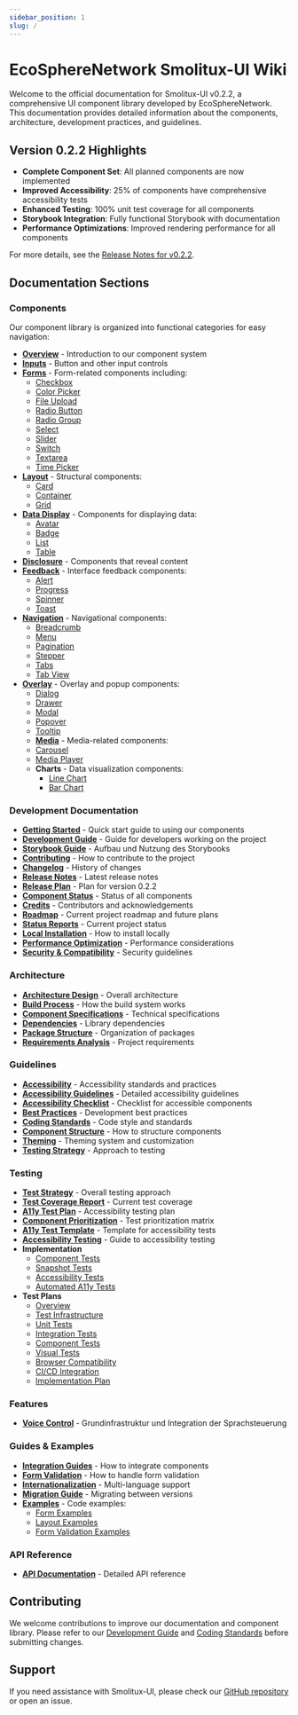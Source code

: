 ```yaml
---
sidebar_position: 1
slug: /
---
```


# EcoSphereNetwork Smolitux-UI Wiki

Welcome to the official documentation for Smolitux-UI v0.2.2, a comprehensive UI component library developed by EcoSphereNetwork. This documentation provides detailed information about the components, architecture, development practices, and guidelines.

## Version 0.2.2 Highlights

- **Complete Component Set**: All planned components are now implemented
- **Improved Accessibility**: 25% of components have comprehensive accessibility tests
- **Enhanced Testing**: 100% unit test coverage for all components
- **Storybook Integration**: Fully functional Storybook with documentation
- **Performance Optimizations**: Improved rendering performance for all components

For more details, see the [Release Notes for v0.2.2](development/releases/v0.2.2.md).

## Documentation Sections

### Components

Our component library is organized into functional categories for easy navigation:

- **[Overview](components/overview.md)** - Introduction to our component system
- **[Inputs](components/inputs/Button.md)** - Button and other input controls
- **[Forms](components/forms/form-control.md)** - Form-related components including:
  - [Checkbox](components/forms/checkbox.md)
  - [Color Picker](components/forms/colorpicker.md)
  - [File Upload](components/forms/fileupload.md)
  - [Radio Button](components/forms/radio.md)
  - [Radio Group](components/forms/radiogroup.md)
  - [Select](components/forms/select.md)
  - [Slider](components/forms/slider.md)
  - [Switch](components/forms/switch.md)
  - [Textarea](components/forms/textarea.md)
  - [Time Picker](components/forms/timepicker.md)
- **[Layout](components/layout/card.md)** - Structural components:
  - [Card](components/layout/card.md)
  - [Container](components/layout/container.md)
  - [Grid](components/layout/grid.md)
- **[Data Display](components/data-display/table.md)** - Components for displaying data:
  - [Avatar](components/data-display/avatar.md)
  - [Badge](components/data-display/badge.md)
  - [List](components/data-display/list.md)
  - [Table](components/data-display/table.md)
- **[Disclosure](components/disclosure/accordion.md)** - Components that reveal content
- **[Feedback](components/feedback/alert.md)** - Interface feedback components:
  - [Alert](components/feedback/alert.md)
  - [Progress](components/feedback/progress.md)
  - [Spinner](components/feedback/spinner.md)
  - [Toast](components/feedback/toast.md)
- **[Navigation](components/navigation/menu.md)** - Navigational components:
  - [Breadcrumb](components/navigation/breadcrumb.md)
  - [Menu](components/navigation/menu.md)
  - [Pagination](components/navigation/pagination.md)
  - [Stepper](components/navigation/stepper.md)
  - [Tabs](components/navigation/tabs.md)
  - [Tab View](components/navigation/tabview.md)
- **[Overlay](components/overlay/modal.md)** - Overlay and popup components:
  - [Dialog](components/overlay/dialog.md)
  - [Drawer](components/overlay/drawer.md)
  - [Modal](components/overlay/modal.md)
  - [Popover](components/overlay/popover.md)
  - [Tooltip](components/overlay/tooltip.md)
  - **[Media](components/media/carousel.md)** - Media-related components:
  - [Carousel](components/media/carousel.md)
  - [Media Player](components/media/mediaplayer.md)
  - **Charts** - Data visualization components:
    - [Line Chart](components/charts/line-chart.md)
    - [Bar Chart](components/charts/bar-chart.md)

### Development Documentation

- **[Getting Started](guides/quickstart.md)** - Quick start guide to using our components
- **[Development Guide](development/guide.md)** - Guide for developers working on the project
- **[Storybook Guide](development/storybook-guide.md)** - Aufbau und Nutzung des Storybooks
- **[Contributing](development/contributing.md)** - How to contribute to the project
- **[Changelog](development/changelog.md)** - History of changes
- **[Release Notes](development/releases/v0.2.2.md)** - Latest release notes
- **[Release Plan](development/release-plan-0.2.2.md)** - Plan for version 0.2.2
- **[Component Status](development/component-status.md)** - Status of all components
- **[Credits](development/credits.md)** - Contributors and acknowledgements
- **[Roadmap](development/roadmap.md)** - Current project roadmap and future plans
- **[Status Reports](development/status-report.md)** - Current project status
- **[Local Installation](development/local-installation.md)** - How to install locally
- **[Performance Optimization](development/performance-optimization.md)** - Performance considerations
- **[Security & Compatibility](development/security-compatibility.md)** - Security guidelines

### Architecture

- **[Architecture Design](architecture/architecture-design.md)** - Overall architecture
- **[Build Process](architecture/build-process.md)** - How the build system works
- **[Component Specifications](architecture/component-specification.md)** - Technical specifications
- **[Dependencies](architecture/dependencies.md)** - Library dependencies
- **[Package Structure](architecture/package-structure.md)** - Organization of packages
- **[Requirements Analysis](architecture/requirements-analysis.md)** - Project requirements

### Guidelines

- **[Accessibility](accessibility/README.md)** - Accessibility standards and practices
- **[Accessibility Guidelines](guidelines/accessibility.md)** - Detailed accessibility guidelines
- **[Accessibility Checklist](accessibility/checklist.md)** - Checklist for accessible components
- **[Best Practices](guidelines/best-practices.md)** - Development best practices
- **[Coding Standards](guidelines/coding-standards.md)** - Code style and standards
- **[Component Structure](guidelines/component-structure.md)** - How to structure components
- **[Theming](guidelines/theming/index.md)** - Theming system and customization
- **[Testing Strategy](guidelines/testing-strategy.md)** - Approach to testing

### Testing

- **[Test Strategy](testing/test-strategy.md)** - Overall testing approach
- **[Test Coverage Report](testing/test-coverage-report.md)** - Current test coverage
- **[A11y Test Plan](testing/a11y-test-plan.md)** - Accessibility testing plan
- **[Component Prioritization](testing/component-prioritization.md)** - Test prioritization matrix
- **[A11y Test Template](testing/a11y-test-template.md)** - Template for accessibility tests
- **[Accessibility Testing](testing/accessibility-testing.md)** - Guide to accessibility testing
- **Implementation**
  - [Component Tests](testing/implementation/component-tests.md)
  - [Snapshot Tests](testing/implementation/snapshot-tests.md)
  - [Accessibility Tests](testing/implementation/accessibility-tests.md)
  - [Automated A11y Tests](testing/implementation/automated-a11y-tests.md)
- **Test Plans**
  - [Overview](testing/testplan/01-Testplan-Uebersicht.md)
  - [Test Infrastructure](testing/testplan/02-Testinfrastruktur.md)
  - [Unit Tests](testing/testplan/03-Unit-Tests.md)
  - [Integration Tests](testing/testplan/04-Integrationstests.md)
  - [Component Tests](testing/testplan/05-Spezielle-Komponententests.md)
  - [Visual Tests](testing/testplan/06-Visuelle-Tests.md)
  - [Browser Compatibility](testing/testplan/07-Browserkompatibilitaetstests.md)
  - [CI/CD Integration](testing/testplan/08-CI-CD-Integration.md)
  - [Implementation Plan](testing/testplan/09-Implementierungsplan.md)

### Features

- **[Voice Control](features/voice-control/README.md)** - Grundinfrastruktur und Integration der Sprachsteuerung

### Guides & Examples

- **[Integration Guides](guides/quickstart.md)** - How to integrate components
- **[Form Validation](guides/form-validation.md)** - How to handle form validation
- **[Internationalization](guides/internationalization.md)** - Multi-language support
- **[Migration Guide](guides/migration-guide.md)** - Migrating between versions
- **[Examples](examples/form-examples.md)** - Code examples:
  - [Form Examples](examples/form-examples.md)
  - [Layout Examples](examples/layout-examples.md)
  - [Form Validation Examples](examples/form-validation-examples.md)

### API Reference

- **[API Documentation](api/reference.md)** - Detailed API reference

## Contributing

We welcome contributions to improve our documentation and component library. Please refer to our [Development Guide](development/guide.md) and [Coding Standards](guidelines/coding-standards.md) before submitting changes.

## Support

If you need assistance with Smolitux-UI, please check our [GitHub repository](https://github.com/EcoSphereNetwork/smolitux-ui) or open an issue.
